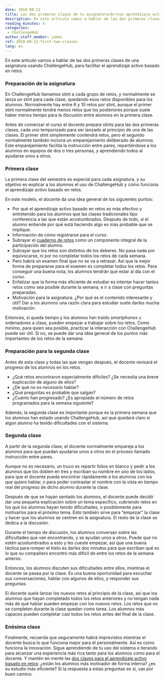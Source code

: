 ```yaml
---
date: 2019-08-12
title: Las dos primeras clases de tu asignatura<br>con aprendizaje activo basado en retos
description: En este artículo vamos a hablar de las dos primeras clases de una asignatura usando ChallengeHub, para facilitar el aprendizaje activo basado en retos.
reading_minutes: 4
categories:
 - ChallengeHub
author_staff_member: james
ref: 2019-08-12-first-two-classes
lang: es
---
```

En este artículo vamos a hablar de las dos primeras clases de una asignatura usando ChallengeHub, para facilitar el aprendizaje activo basado en retos.

### Preparación de la asignatura

En ChallengeHub llamamos *stint* a cada grupo de retos, y normalmente se lanza un stint para cada clase, quedando esos retos disponibles para los alumnos.
Normalmente hay entre 6 y 10 retos por stint, aunque el primer stint normalmente tendrá menos retos que los posteriores porque suele haber menos tiempo para la discusión entre alumnos en la primera clase.

Antes de comenzar el curso el docente prepara stints para las dos primeras clases,
cada uno temporizado para ser lanzado al principio de una de las clases.
El primer stint simplemente contendrá retos, pero el segundo normalmente también incluirá un emparejamiento deliberado de alumnos. Este emparejamiento facilita la instrucción entre pares, repartiéndose a los alumnos en equipos de dos o tres personas, y aprendiendo todos al ayudarse unos a otros.

### Primera clase

La primera clase del semestre es especial para cada asignatura, y su objetivo es explicar a los alumnos el uso de ChallengeHub y cómo funciona el aprendizaje activo basado en retos.

En este modelo, el docente da una idea general de los siguientes puntos:

- Por qué el aprendizaje activo basado en retos es más efectivo y entretenido para los alumnos que las clases tradicionales tipo conferencia a las que están acostumbrados.
Después de todo, si el alumno entiende por qué está haciendo algo es más probable que se implique.
- Información de cómo registrarse para el curso.
- Subrayar el [cuaderno de retos](/es/2019/08/11/the-challenge-log/) como un componente integral de la participación del alumno.
- Subrayar que los retos son distintos de los deberes.
No pasa nada por equivocarse, ni por no completar todos los retos de cada semana.
- Pero habrá un examen final que no se va a retrasar. Así que la mejor forma de prepararse para el examen es completar todos los retos.
Para conseguir una buena nota, los alumnos tendrán que estar al día con el curso.
- Enfatizar que la forma más eficiente de estudiar es intentar hacer tantos retos como sea posible durante la semana, e ir a clase con preguntas preparadas.
- Motivación para la asignatura. ¿Por qué es el contenido interesante y útil?
Dar a los alumnos una razón clara para estudiar suele darles mucha motivación.

Entonces, si queda tiempo y los alumnos han traído *smartphones* u ordenadores a clase, pueden empezar a trabajar sobre los retos.
Como mínimo, para quien sea posible, practicar la interacción con ChallengeHub puede ser útil.
Si no, se puede dar una idea general de los puntos más importantes de los retos de la semana.

### Preparación para la segunda clase

Antes de esta clase y todas las que vengan después, el docente revisará el progreso de los alumnos en los retos.

- ¿Qué retos encontraron especialmente difíciles? ¿Se necesita una breve explicación de alguno de ellos?
- ¿De qué *no es necesario* hablar?
- ¿Qué preguntas es probable que salgan?
- ¿Cuánto han progresado? ¿Es apropiado el número de retos programados para la semana siguiente?

Además, la segunda clase es importante porque es la primera semana que los alumnos han estado usando ChallengeHub,
así que quedará claro si algún alumno ha tenido dificultades con el sistema.

### Segunda clase

A partir de la segunda clase, el docente normalmente empareja a los alumnos para que puedan ayudarse unos a otros en el proceso llamado instrucción entre pares.

Aunque no es necesario, un truco es repartir folios en blanco y pedir a los alumnos que los doblen en tres y escriban su nombre en uno de los lados,
para que el docente pueda encontrar rápidamente a los alumnos con los que quiere hablar, o para poder contrastar el nombre con la vista en tiempo real del progreso de dicho alumno durante la clase.

Después de que se hayan sentado los alumnos, el docente puede decidir dar una pequeña explicación sobre un tema específico,
cubriendo retos en los que los alumnos hayan tenido dificultades,
o posiblemente para motivarlos para el próximo tema.
Esto también sirve para “empezar” la clase y hacer que los alumnos se centren en la asignatura.
El resto de la clase se dedica a la discusión.

Durante el tiempo de discusión, los alumnos conversan sobre las dificultades que van encontrando, y se ayudan unos a otros.
Puede que no estén acostumbrados a esto y les cueste empezar, así que una buena táctica para romper el hielo es darles dos minutos para que escriban qué es lo que su compañero encontró más difícil de entre los retos de la semana anterior.

Entonces, los alumnos discuten sus dificultades entre ellos,
mientras el docente se pasea por la clase.
Es una buena oportunidad para escuchar sus conversaciones,
hablar con algunos de ellos, y responder sus preguntas.

El docente suele lanzar los nuevos retos al principio de la clase,
así que los alumnos que hayan completado todos los retos anteriores y no tengan nada más de qué hablar pueden empezar con los nuevos retos.
Los retos que no se completen durante la clase quedan como tarea.
Los alumnos más capaces pueden completar casi todos los retos antes del final de la clase.

### Enésima clase

Finalmente, recuerda que seguramente habrá imprevistos mientras el docente busca lo que funciona mejor para él personalmente.
Así es como funciona la innovación.
Sigue aprendiendo de tu uso del sistema e iterando para alcanzar una experiencia más rica tanto para los alumnos como para el docente.
Y mantén en mente las [dos claves para el aprendizaje activo basado en retos](/es/2019/08/10/two-key-elements-for-effective-cbal/):
¿están los alumnos más motivador de forma interna?
¿es su estudio más eficiente?
Si la respuesta a estas preguntas es sí, vas por buen camino.
